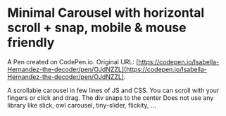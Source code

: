 # Minimal Carousel with horizontal scroll + snap, mobile & mouse friendly

A Pen created on CodePen.io. Original URL: [https://codepen.io/Isabella-Hernandez-the-decoder/pen/OJdNZZL](https://codepen.io/Isabella-Hernandez-the-decoder/pen/OJdNZZL).

A scrollable carousel in few lines of JS and CSS.
You can scroll with your fingers or click and drag. The div snaps to the center
Does not use any library like slick, owl carousel, tiny-slider, flickity, ... 